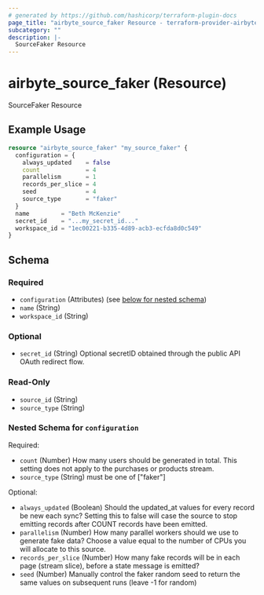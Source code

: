 ```yaml
---
# generated by https://github.com/hashicorp/terraform-plugin-docs
page_title: "airbyte_source_faker Resource - terraform-provider-airbyte"
subcategory: ""
description: |-
  SourceFaker Resource
---
```


# airbyte_source_faker (Resource)

SourceFaker Resource

## Example Usage

```terraform
resource "airbyte_source_faker" "my_source_faker" {
  configuration = {
    always_updated    = false
    count             = 4
    parallelism       = 1
    records_per_slice = 4
    seed              = 4
    source_type       = "faker"
  }
  name         = "Beth McKenzie"
  secret_id    = "...my_secret_id..."
  workspace_id = "1ec00221-b335-4d89-acb3-ecfda8d0c549"
}
```

<!-- schema generated by tfplugindocs -->
## Schema

### Required

- `configuration` (Attributes) (see [below for nested schema](#nestedatt--configuration))
- `name` (String)
- `workspace_id` (String)

### Optional

- `secret_id` (String) Optional secretID obtained through the public API OAuth redirect flow.

### Read-Only

- `source_id` (String)
- `source_type` (String)

<a id="nestedatt--configuration"></a>
### Nested Schema for `configuration`

Required:

- `count` (Number) How many users should be generated in total.  This setting does not apply to the purchases or products stream.
- `source_type` (String) must be one of ["faker"]

Optional:

- `always_updated` (Boolean) Should the updated_at values for every record be new each sync?  Setting this to false will case the source to stop emitting records after COUNT records have been emitted.
- `parallelism` (Number) How many parallel workers should we use to generate fake data?  Choose a value equal to the number of CPUs you will allocate to this source.
- `records_per_slice` (Number) How many fake records will be in each page (stream slice), before a state message is emitted?
- `seed` (Number) Manually control the faker random seed to return the same values on subsequent runs (leave -1 for random)


